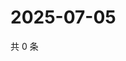 # 2025-07-05

共 0 条

<!-- BEGIN ZHIHUVIDEO -->
<!-- 最后更新时间 Sat Jul 05 2025 03:09:23 GMT+0800 (China Standard Time) -->

<!-- END ZHIHUVIDEO -->
